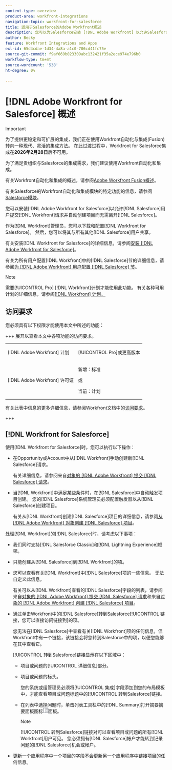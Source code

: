 ```yaml
---
content-type: overview
product-area: workfront-integrations
navigation-topic: workfront-for-salesforce
title: 适用于Salesforce的Adobe Workfront概述
description: 您可以为Salesforce安装 [!DNL Adobe Workfront] 以允许Salesforce用户提交 [!DNL Workfront] 请求并自动创建项目，而无需离开Salesforce。
author: Becky
feature: Workfront Integrations and Apps
exl-id: 65d4cdae-1d34-4a8a-a1c0-706cd41fc75e
source-git-commit: f9af669b023309abc132421f35a2ece974e796b0
workflow-type: tm+mt
source-wordcount: '538'
ht-degree: 0%

---
```


# [!DNL Adobe Workfront for Salesforce] 概述

<!-- Audited: 5/2025 -->

>[!IMPORTANT]
>
>为了提供更稳定和可扩展的集成，我们正在使用Workfront自动化与集成(Fusion)转向一种现代、灵活的集成方法。 在此过渡过程中，Workfront for Salesforce集成在&#x200B;**2026年2月28日**&#x200B;后不可用。
>
>为了满足贵组织与Salesforce的集成需求，我们建议使用Workfront自动化和集成。
>
>有关Workfront自动化和集成的概述，请参阅[Adobe Workfront Fusion概述](https://experienceleague.adobe.com/zh-hans/docs/workfront-fusion/using/get-started-with-fusion/understand-workfront-fusion/workfront-fusion-overview)。
>
>有关Salesforce的Workfront自动化和集成模块的特定功能的信息，请参阅[Salesforce模块](https://experienceleague.adobe.com/zh-hans/docs/workfront-fusion/using/references/apps-and-their-modules/third-party-app-connectors/salesforce-modules)。

您可以安装[!DNL Adobe Workfront for Salesforce]以允许[!DNL Salesforce]用户提交[!DNL Workfront]请求并自动创建项目而无需离开[!DNL Salesforce]。

作为[!DNL Workfront]管理员，您可以下载和配置[!DNL Workfront for Salesforce]。 然后，您可以将其与所有其他[!DNL Salesforce]用户共享。

有关安装[!DNL Workfront for Salesforce]的详细信息，请参阅[安装 [!DNL Adobe Workfront for Salesforce]](../../workfront-integrations-and-apps/using-workfront-with-salesforce/install-workfront-for-salesforce.md)。

有关为所有用户配置[!DNL Workfront]中的[!DNL Salesforce]节的详细信息，请参阅[为 [!DNL Adobe Workfront] 用户配置 [!DNL Salesforce] 节](../../workfront-integrations-and-apps/using-workfront-with-salesforce/configure-wf-section-for-salesforce-users.md)。

>[!NOTE]
>
>需要[!UICONTROL Pro] [!DNL Workfront]计划才能使用此功能。 有关各种可用计划的详细信息，请参阅[[!DNL Workfront] 计划。](https://business.adobe.com/cn/products/workfront/pricing.html)

## 访问要求

您必须具有以下权限才能使用本文中所述的功能：

+++ 展开以查看本文中各项功能的访问要求。

<table style="table-layout:auto"> 
 <col> 
 <col> 
 <tbody> 
  <tr> 
   <td role="rowheader">[!DNL Adobe Workfront] 计划</td> 
   <td> <p>[!UICONTROL Pro]或更高版本</p> </td> 
  </tr> 
  <tr> 
   <td role="rowheader">[!DNL Adobe Workfront] 许可证</td> 
   <td> <p>新增：标准<p>
   <p>或</p>
   <p>当前：计划</p>


</td> 
  </tr> 
 </tbody> 
</table>

有关此表中信息的更多详细信息，请参阅Workfront文档中的[访问要求](/help/quicksilver/administration-and-setup/add-users/access-levels-and-object-permissions/access-level-requirements-in-documentation.md)。

+++

## [!DNL Workfront for Salesforce]

使用[!DNL Workfront for Salesforce]时，您可以执行以下操作：

* 在Opportunity或Account中从[!DNL Workfront]手动创建新[!DNL Salesforce]请求。

  有关详细信息，请参阅来自[对象的 [!DNL Adobe Workfront] 提交 [!DNL Salesforce] 请求](../../workfront-integrations-and-apps/using-workfront-with-salesforce/submit-workfront-requests-from-salesforce-objects.md)。

* 当[!DNL Workfront]中满足某些条件时，在[!DNL Salesforce]中自动触发项目创建。 您的[!DNL Salesforce]系统管理员必须配置触发器以从[!DNL Salesforce]创建项目。

  有关从[!DNL Workfront]创建[!DNL Salesforce]项目的详细信息，请参阅[从 [!DNL Adobe Workfront] 对象创建 [!DNL Salesforce] 项目](../../workfront-integrations-and-apps/using-workfront-with-salesforce/create-wf-projects-from-salesforce-objects.md)。

处理[!DNL Workfront]的[!DNL Salesforce]时，请考虑以下事项：

* 我们同时支持[!DNL Salesforce Classic]和[!DNL Lightning Experience]框架。
* 只能创建从[!DNL Salesforce]到[!DNL Workfront]的项。
* 您可以查看有关[!DNL Workfront]中[!DNL Salesforce]项的一些信息。 无法自定义此信息。

  有关可以从[!DNL Workfront]查看的[!DNL Salesforce]字段的列表，请参阅来自[对象的 [!DNL Adobe Workfront] 提交 [!DNL Salesforce] 请求](../../workfront-integrations-and-apps/using-workfront-with-salesforce/submit-workfront-requests-from-salesforce-objects.md)和来自[对象的 [!DNL Adobe Workfront] 创建 [!DNL Salesforce] 项目](../../workfront-integrations-and-apps/using-workfront-with-salesforce/create-wf-projects-from-salesforce-objects.md)。

* 通过单击Workfront中的[!DNL Salesforce]转到Salesforce[!UICONTROL 链接，您可以直接访问链接到]的项。

  您无法在[!DNL Salesforce]中查看有关[!DNL Workfront]项的任何信息，但Workfront中有一个链接，该链接会将您转到Salesforce中的项，以便您能够在其中查看它。

  [!UICONTROL 转到Salesforce]链接显示在以下区域中：

   * 项目或问题的[!UICONTROL 详细信息]部分。
   * 项目或问题的标头。

     您的系统或组管理员必须将[!UICONTROL 集成]字段添加到您的布局模板中，才能查看项目或问题标题中的[!UICONTROL 转到Salesforce]链接。
   * 在列表中选择问题时，单击列表工具栏中的[!DNL Summary]打开摘要摘要面板图标![后问题的](assets/summary-panel-icon.png)面板。

     >[!NOTE]
     >
     >[!UICONTROL 转到Salesforce]链接对可以查看项目或问题的所有[!DNL Workfront]用户可见。 您必须拥有[!DNL Salesforce]帐户才能转到记录问题的[!DNL Salesforce]机会或帐户。

* 更新一个应用程序中一个项目的字段不会更新另一个应用程序中链接项目的任何信息。
